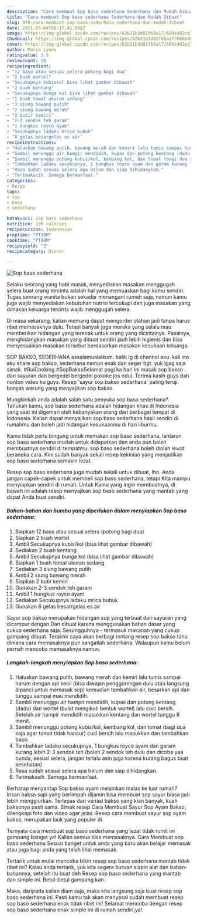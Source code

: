```yaml
---
description: "Cara membuat Sop baso sederhana Sederhana dan Mudah Dibuat"
title: "Cara membuat Sop baso sederhana Sederhana dan Mudah Dibuat"
slug: 970-cara-membuat-sop-baso-sederhana-sederhana-dan-mudah-dibuat
date: 2021-03-04T08:17:41.088Z
image: https://img-global.cpcdn.com/recipes/62b21b3d81f68a17/680x482cq70/sop-baso-sederhana-foto-resep-utama.jpg
thumbnail: https://img-global.cpcdn.com/recipes/62b21b3d81f68a17/680x482cq70/sop-baso-sederhana-foto-resep-utama.jpg
cover: https://img-global.cpcdn.com/recipes/62b21b3d81f68a17/680x482cq70/sop-baso-sederhana-foto-resep-utama.jpg
author: Maria Lyons
ratingvalue: 3.5
reviewcount: 10
recipeingredient:
- "12 baso atau sesuai selera potong bagi dua"
- "2 buah wortel"
- "Secukupnya kubiskol bisa lihat gambar dibawah"
- "2 buah kentang"
- "Secukupnya bunga kol bisa lihat gambar dibawah"
- "1 buah tomat ukuran sedang"
- "3 siung bawang putih"
- "2 siung bawang merah"
- "2 butir kemiri"
- "2-3 sendok teh garam"
- "1 bungkus royco ayam"
- "Secukupnya ladaku mrica bubuk"
- "8 gelas besargelas es air"
recipeinstructions:
- "Haluskan bawang putih, bawang merah dan kemiri lalu tumis sampai harum dengan api kecil (bisa diwajan penggorengan dulu atau langsung dipanci untuk memasak sop) kemudian tambahkan air, besarkan api dan tunggu sampai mau mendidih."
- "Sambil menunggu air hampir mendidih, kupas dan potong kentang (dadu) dan wortel (bulat mengikuti bentuk wortel) lalu cuci bersih. Setelah air hampir mendidih masukkan kentang dan wortel tunggu 8 menit."
- "Sambil menunggu potong kubis/kol, kembang kol, dan tomat (bagi dua saja agar tomat tidak hancur) cuci bersih lalu masukkan dan tambahkan baso."
- "Tambahkan ladaku secukupnya, 1 bungkus royco ayam dan garam kurang lebih 2-3 sendok teh (boleh 2 sendok teh dulu dan dicoba yaa bunda, sesuai selera, jangan terlalu asin juga karena kurang bagus buat kesehatan)"
- "Rasa sudah sesuai selera apa belum dan siap dihidangkan."
- "Terimakasih. Semoga bermanfaat."
categories:
- Resep
tags:
- sop
- baso
- sederhana

katakunci: sop baso sederhana 
nutrition: 199 calories
recipecuisine: Indonesian
preptime: "PT10M"
cooktime: "PT48M"
recipeyield: "3"
recipecategory: Dinner

---
```



![Sop baso sederhana](https://img-global.cpcdn.com/recipes/62b21b3d81f68a17/680x482cq70/sop-baso-sederhana-foto-resep-utama.jpg)

Selaku seorang yang hobi masak, menyediakan masakan menggugah selera buat orang tercinta adalah hal yang memuaskan bagi kamu sendiri. Tugas seorang  wanita bukan sekadar menangani rumah saja, namun kamu juga wajib menyediakan kebutuhan nutrisi tercukupi dan juga masakan yang dimakan keluarga tercinta wajib menggugah selera.

Di masa  sekarang, kalian memang dapat mengorder olahan jadi tanpa harus ribet memasaknya dulu. Tetapi banyak juga mereka yang selalu mau memberikan hidangan yang terenak untuk orang yang dicintainya. Pasalnya, menghidangkan masakan yang dibuat sendiri jauh lebih higienis dan bisa menyesuaikan masakan tersebut berdasarkan masakan kesukaan keluarga. 

SOP BAKSO, SEDERHANA assalamualaikum. balik lg di channel aku. kali ino aku share sop bakso, sederhana namun enak dan seger bgt. yuk lgsg saja simak. #RuiCooking #SopBaksoSelamat pagi ka hari ini masak sop bakso dan sayuran dan bergedel bergedel pokoke jos ndul. Terima kasih guys dah nonton video ku guys. Resep &#39;sayur sop bakso sederhana&#39; paling teruji. banyak warung yang menyajikan sop bakso.

Mungkinkah anda adalah salah satu penyuka sop baso sederhana?. Tahukah kamu, sop baso sederhana adalah hidangan khas di Indonesia yang saat ini digemari oleh kebanyakan orang dari berbagai tempat di Indonesia. Kalian dapat menyajikan sop baso sederhana hasil sendiri di rumahmu dan boleh jadi hidangan kesukaanmu di hari liburmu.

Kamu tidak perlu bingung untuk memakan sop baso sederhana, lantaran sop baso sederhana mudah untuk didapatkan dan anda pun boleh membuatnya sendiri di tempatmu. sop baso sederhana boleh diolah lewat beraneka cara. Kini sudah banyak sekali resep kekinian yang menjadikan sop baso sederhana semakin lezat.

Resep sop baso sederhana juga mudah sekali untuk dibuat, lho. Anda jangan capek-capek untuk membeli sop baso sederhana, tetapi Kita mampu menyiapkan sendiri di rumah. Untuk Kamu yang ingin membuatnya, di bawah ini adalah resep menyajikan sop baso sederhana yang mantab yang dapat Anda buat sendiri.

<!--inarticleads1-->

##### Bahan-bahan dan bumbu yang diperlukan dalam menyiapkan Sop baso sederhana:

1. Siapkan 12 baso atau sesuai selera (potong bagi dua)
1. Siapkan 2 buah wortel
1. Ambil Secukupnya kubis/kol (bisa lihat gambar dibawah)
1. Sediakan 2 buah kentang
1. Ambil Secukupnya bunga kol (bisa lihat gambar dibawah)
1. Siapkan 1 buah tomat ukuran sedang
1. Sediakan 3 siung bawang putih
1. Ambil 2 siung bawang merah
1. Siapkan 2 butir kemiri
1. Gunakan 2-3 sendok teh garam
1. Ambil 1 bungkus royco ayam
1. Sediakan Secukupnya ladaku mrica bubuk
1. Gunakan 8 gelas besar/gelas es air


Sayur sop bakso merupakan hidangan sup yang terbuat dari sayuran yang dicampur dengan Dan dibuat karena menggunakan bahan dasar yang cukup sederhana saja. Sesungguhnya - termasuk makanan yang cukup gampang dibuat. Terakhir saya akan berbagi tentang resep sop bakso tahu dimana cara memasaknya pun sangatlah sederhana. Walaupun kamu belum pernah mencoba memasaknya namun. 

<!--inarticleads2-->

##### Langkah-langkah menyiapkan Sop baso sederhana:

1. Haluskan bawang putih, bawang merah dan kemiri lalu tumis sampai harum dengan api kecil (bisa diwajan penggorengan dulu atau langsung dipanci untuk memasak sop) kemudian tambahkan air, besarkan api dan tunggu sampai mau mendidih.
1. Sambil menunggu air hampir mendidih, kupas dan potong kentang (dadu) dan wortel (bulat mengikuti bentuk wortel) lalu cuci bersih. Setelah air hampir mendidih masukkan kentang dan wortel tunggu 8 menit.
1. Sambil menunggu potong kubis/kol, kembang kol, dan tomat (bagi dua saja agar tomat tidak hancur) cuci bersih lalu masukkan dan tambahkan baso.
1. Tambahkan ladaku secukupnya, 1 bungkus royco ayam dan garam kurang lebih 2-3 sendok teh (boleh 2 sendok teh dulu dan dicoba yaa bunda, sesuai selera, jangan terlalu asin juga karena kurang bagus buat kesehatan)
1. Rasa sudah sesuai selera apa belum dan siap dihidangkan.
1. Terimakasih. Semoga bermanfaat.


Berharap menyantap Sop bakso ayam melainkan malas ke luar rumah? Irisan bakso sapi yang berlimpah dijamin bisa membuat sop sayur biasa jadi lebih menggiurkan. Terlepas dari variasi bakso yang kian banyak, kuah baksonya pasti sama. Simak resep Cara Membuat Sayur Sop Ayam Bakso, dilengkapi foto dan video agar jelas. Resep cara membuat sayur sop ayam bakso, merupakan lauk yang populer di. 

Ternyata cara membuat sop baso sederhana yang lezat tidak rumit ini gampang banget ya! Kalian semua bisa memasaknya. Cara Membuat sop baso sederhana Sesuai banget untuk anda yang baru akan belajar memasak atau juga bagi anda yang telah lihai memasak.

Tertarik untuk mulai mencoba bikin resep sop baso sederhana mantab tidak ribet ini? Kalau anda tertarik, yuk kita segera buruan siapin alat dan bahan-bahannya, setelah itu buat deh Resep sop baso sederhana yang mantab dan simple ini. Betul-betul gampang kan. 

Maka, daripada kalian diam saja, maka kita langsung saja buat resep sop baso sederhana ini. Pasti kamu tak akan menyesal sudah membuat resep sop baso sederhana enak tidak ribet ini! Selamat mencoba dengan resep sop baso sederhana enak simple ini di rumah sendiri,ya!.

